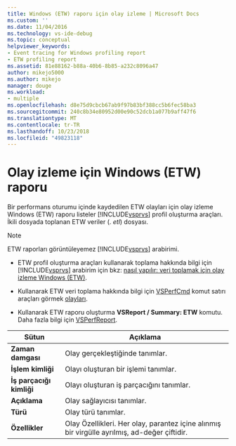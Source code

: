 ```yaml
---
title: Windows (ETW) raporu için olay izleme | Microsoft Docs
ms.custom: ''
ms.date: 11/04/2016
ms.technology: vs-ide-debug
ms.topic: conceptual
helpviewer_keywords:
- Event tracing for Windows profiling report
- ETW profiling report
ms.assetid: 81e88162-b88a-40b6-8b85-a232c8096a47
author: mikejo5000
ms.author: mikejo
manager: douge
ms.workload:
- multiple
ms.openlocfilehash: d8e75d9cbcb67ab9f97b83bf388cc5b6fec58ba3
ms.sourcegitcommit: 240c8b34e80952d00e90c52dcb1a077b9aff47f6
ms.translationtype: MT
ms.contentlocale: tr-TR
ms.lasthandoff: 10/23/2018
ms.locfileid: "49823118"
---
```

# <a name="event-tracing-for-windows-etw-report"></a>Olay izleme için Windows (ETW) raporu
Bir performans oturumu içinde kaydedilen ETW olayları için olay izleme Windows (ETW) raporu listeler [!INCLUDE[vsprvs](../code-quality/includes/vsprvs_md.md)] profil oluşturma araçları. İkili dosyada toplanan ETW veriler (. *etl*) dosyası.  
  
> [!NOTE]
>  ETW raporları görüntüleyemez [!INCLUDE[vsprvs](../code-quality/includes/vsprvs_md.md)] arabirimi.  
  
- ETW profil oluşturma araçları kullanarak toplama hakkında bilgi için [!INCLUDE[vsprvs](../code-quality/includes/vsprvs_md.md)] arabirim için bkz: [nasıl yapılır: veri toplamak için olay izleme Windows (ETW)](../profiling/how-to-collect-event-tracing-for-windows-etw-data.md).  
  
- Kullanarak ETW veri toplama hakkında bilgi için [VSPerfCmd](../profiling/vsperfcmd.md) komut satırı araçları görmek [olayları](../profiling/events-vsperfcmd.md).  
  
- Kullanarak ETW raporu oluşturma **VSReport / Summary: ETW** komutu. Daha fazla bilgi için [VSPerfReport](../profiling/vsperfreport.md).  
  
|Sütun|Açıklama|  
|------------|-----------------|  
|**Zaman damgası**|Olay gerçekleştiğinde tanımlar.|  
|**İşlem kimliği**|Olayı oluşturan bir işlemi tanımlar.|  
|**İş parçacığı kimliği**|Olayı oluşturan iş parçacığını tanımlar.|  
|**Açıklama**|Olay sağlayıcısı tanımlar.|  
|**Türü**|Olay türü tanımlar.|  
|**Özellikler**|Olay Özellikleri. Her olay, parantez içine alınmış bir virgülle ayrılmış, ad-değer çiftidir.|
